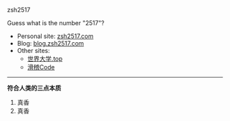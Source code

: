 zsh2517

Guess what is the number "2517"?

- Personal site: [zsh2517.com](https://zsh2517.com)
- Blog: [blog.zsh2517.com](https://blog.zsh2517.com)
- Other sites:
    - [世界大学.top](http://xn--rhqr3ykwbxv0c.top/)
    - [滑稽Code](http://huajico.de/)

---

**符合人类的三点本质**

1. 真香
2. 真香
